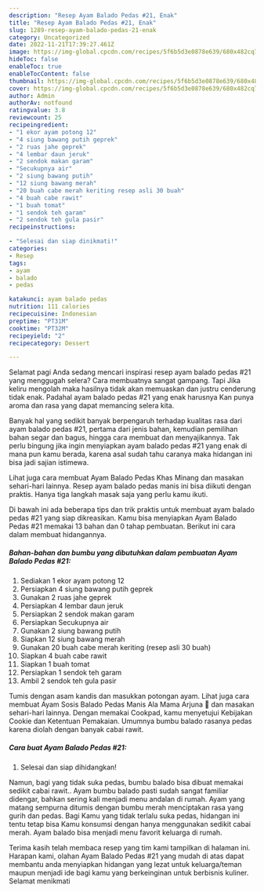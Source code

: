 ```yaml
---
description: "Resep Ayam Balado Pedas #21, Enak"
title: "Resep Ayam Balado Pedas #21, Enak"
slug: 1289-resep-ayam-balado-pedas-21-enak
category: Uncategorized
date: 2022-11-21T17:39:27.461Z
image: https://img-global.cpcdn.com/recipes/5f6b5d3e0878e639/680x482cq70/ayam-balado-pedas-21-foto-resep-utama.jpg
hideToc: false
enableToc: true
enableTocContent: false
thumbnail: https://img-global.cpcdn.com/recipes/5f6b5d3e0878e639/680x482cq70/ayam-balado-pedas-21-foto-resep-utama.jpg
cover: https://img-global.cpcdn.com/recipes/5f6b5d3e0878e639/680x482cq70/ayam-balado-pedas-21-foto-resep-utama.jpg
author: Admin
authorAv: notfound
ratingvalue: 3.8
reviewcount: 25
recipeingredient:
- "1 ekor ayam potong 12"
- "4 siung bawang putih geprek"
- "2 ruas jahe geprek"
- "4 lembar daun jeruk"
- "2 sendok makan garam"
- "Secukupnya air"
- "2 siung bawang putih"
- "12 siung bawang merah"
- "20 buah cabe merah keriting resep asli 30 buah"
- "4 buah cabe rawit"
- "1 buah tomat"
- "1 sendok teh garam"
- "2 sendok teh gula pasir"
recipeinstructions:

- "Selesai dan siap dinikmati!"
categories:
- Resep
tags:
- ayam
- balado
- pedas

katakunci: ayam balado pedas 
nutrition: 111 calories
recipecuisine: Indonesian
preptime: "PT31M"
cooktime: "PT32M"
recipeyield: "2"
recipecategory: Dessert

---
```



Selamat pagi Anda sedang mencari inspirasi resep ayam balado pedas #21 yang menggugah selera? Cara membuatnya sangat gampang. Tapi Jika keliru mengolah maka hasilnya tidak akan memuaskan dan justru cenderung tidak enak. Padahal ayam balado pedas #21 yang enak harusnya Kan punya aroma dan rasa yang dapat memancing selera kita.


Banyak hal yang sedikit banyak berpengaruh terhadap kualitas rasa dari ayam balado pedas #21, pertama dari jenis bahan, kemudian pemilihan bahan segar dan bagus, hingga cara membuat dan menyajikannya. Tak perlu bingung jika ingin menyiapkan ayam balado pedas #21 yang enak di mana pun kamu berada, karena asal sudah tahu caranya maka hidangan ini bisa jadi sajian istimewa.

Lihat juga cara membuat Ayam Balado Pedas Khas Minang dan masakan sehari-hari lainnya. Resep ayam balado pedas manis ini bisa diikuti dengan praktis. Hanya tiga langkah masak saja yang perlu kamu ikuti.


Di bawah ini ada beberapa tips dan trik praktis untuk membuat ayam balado pedas #21 yang siap dikreasikan. Kamu bisa menyiapkan Ayam Balado Pedas #21 memakai 13 bahan dan 0 tahap pembuatan. Berikut ini cara dalam membuat hidangannya.

<!--inarticleads1-->

##### Bahan-bahan dan bumbu yang dibutuhkan dalam pembuatan Ayam Balado Pedas #21:

1. Sediakan 1 ekor ayam potong 12
1. Persiapkan 4 siung bawang putih geprek
1. Gunakan 2 ruas jahe geprek
1. Persiapkan 4 lembar daun jeruk
1. Persiapkan 2 sendok makan garam
1. Persiapkan Secukupnya air
1. Gunakan 2 siung bawang putih
1. Siapkan 12 siung bawang merah
1. Gunakan 20 buah cabe merah keriting (resep asli 30 buah)
1. Siapkan 4 buah cabe rawit
1. Siapkan 1 buah tomat
1. Persiapkan 1 sendok teh garam
1. Ambil 2 sendok teh gula pasir


Tumis dengan asam kandis dan masukkan potongan ayam. Lihat juga cara membuat Ayam Sosis Balado Pedas Manis Ala Mama Arjuna 🍅 dan masakan sehari-hari lainnya. Dengan memakai Cookpad, kamu menyetujui Kebijakan Cookie dan Ketentuan Pemakaian. Umumnya bumbu balado rasanya pedas karena diolah dengan banyak cabai rawit. 

<!--inarticleads2-->

##### Cara buat Ayam Balado Pedas #21:


1. Selesai dan siap dihidangkan!

Namun, bagi yang tidak suka pedas, bumbu balado bisa dibuat memakai sedikit cabai rawit.. Ayam bumbu balado pasti sudah sangat familiar didengar, bahkan sering kali menjadi menu andalan di rumah. Ayam yang matang sempurna ditumis dengan bumbu merah menciptakan rasa yang gurih dan pedas. Bagi Kamu yang tidak terlalu suka pedas, hidangan ini tentu tetap bisa Kamu konsumsi dengan hanya menggunakan sedikit cabai merah. Ayam balado bisa menjadi menu favorit keluarga di rumah. 

Terima kasih telah membaca resep yang tim kami tampilkan di halaman ini. Harapan kami, olahan Ayam Balado Pedas #21 yang mudah di atas dapat membantu anda menyiapkan hidangan yang lezat untuk keluarga/teman maupun menjadi ide bagi kamu yang berkeinginan untuk berbisnis kuliner. Selamat menikmati
